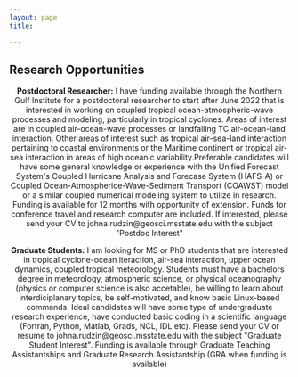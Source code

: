 ```yaml
---
layout: page
title: 

---
```


<h2> Research Opportunities </h2>

<p align="center"> <b>Postdoctoral Researcher:</b> I have funding available through the Northern Gulf Institute for a postdoctoral researcher to start after June 2022 that is interested in working on coupled tropical ocean-atmospheric-wave processes and modeling, particularly in tropical cyclones. Areas of interest are in coupled air-ocean-wave processes or landfalling TC air-ocean-land interaction. Other areas of interest such as tropical air-sea-land interaction pertaining to coastal environments or the Maritime continent or tropical air-sea interaction in areas of high oceanic variability.Preferable candidates will have some general knowledge or experience with the Unified Forecast System's Coupled Hurricane Analysis and Forecase System (HAFS-A) or Coupled Ocean-Atmospherice-Wave-Sediment Transport (COAWST) model or a similar coupled numerical modeling system to utilize in research. Funding is available for 12 months with opportunity of extension. Funds for conference travel and research computer are included. If interested, please send your CV to johna.rudzin@geosci.msstate.edu with the subject "Postdoc Interest"</p>

<p align="center"> <b>Graduate Students:</b> I am looking for MS or PhD students that are interested in tropical cyclone-ocean iteraction, air-sea interaction, upper ocean dynamics, coupled tropical meteorology. Students must have a bachelors degree in meteorology, atmospheric science, or physical oceanography (physics or computer science is also accetable), be willing to learn about interdiciplanary topics, be self-motivated, and know basic Linux-based commands. Ideal candidates will have some type of undergraduate research experience, have conducted basic coding in a scientific language (Fortran, Python, Matlab, Grads, NCL, IDL etc). Please send your CV or resume to johna.rudzin@geosci.msstate.edu with the subject "Graduate Student Interest". Funding is available through Graduate Teaching Assistantships and Graduate Research Assistantship (GRA when funding is available)</p>
